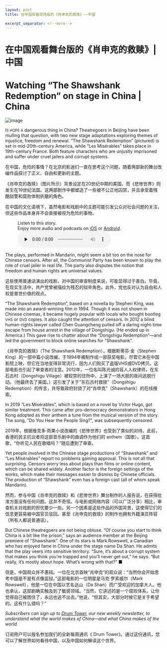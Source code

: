 ```yaml
---
layout: post
title: 在中国观看现场版的《肖申克的救赎》——中国

excerpt_separator: <!--more-->
---
```



<!--more-->

# 在中国观看舞台版的《肖申克的救赎》|中国


# Watching “The Shawshank Redemption” on stage in China | China

![image](https://images.weserv.nl/?url=www.economist.com/img/b/1280/720/90/media-assets/image/20240203_CNP003.jpg)

<div></div><p><span>I</span><small>S HOPE A</small> dangerous thing in China? Theatregoers in Beijing have been mulling that question, with two new stage adaptations exploring themes of injustice, freedom and renewal. “The Shawshank Redemption” (pictured) is set in mid-20th-century America, while “Les Misérables” takes place in 19th-century France. Both feature characters who are unjustly imprisoned and suffer under cruel jailers and corrupt systems.</p>

在中国，危险的事情？在北京的影迷们一直在思考这个问题，随着两部新的舞台改编作品探讨了正义、自由和更新的主题。

《肖申克的救赎》（图片所示）背景设定在20世纪中期的美国，而《悲惨世界》则发生在19世纪法国。这两部剧作中都塑造了一些被不公正地囚禁，并且承受着残酷狱警和腐败体制折磨的角色。

在中国的文化语境下，虽然电影和戏剧中的主题可能引发公众对社会问题的关注，但这些作品本身并不会直接被视为危险的事物。



<div><figure><div><figcaption>Listen to this story.</figcaption> <span>Enjoy more audio and podcasts on<!-- --> <a href="https://www.economist.comhttps://economist-app.onelink.me/d2eC/bed1b25" id="audio-ios-cta" rel="noreferrer" target="_blank">iOS</a> <!-- -->or<!-- --> <a href="https://www.economist.comhttps://economist-app.onelink.me/d2eC/7f3c199" id="audio-android-cta" rel="noreferrer" target="_blank">Android</a>.</span></div><audio controls="" id="audio-player" preload="none" src="https://www.economist.com/media-assets/audio/034%20China%20-%20Theatre-2f306b8eb5f9e118c23783e4d74744af.mp3" title="Watching “The Shawshank Redemption” on stage in China"><p>Your browser does not support the &lt;audio&gt; element.</p></audio><div><div></div></div></figure></div><p>The plays, performed in Mandarin, might seem a bit too on the nose for Chinese censors. After all, the Communist Party has been known to play the role of cruel jailer in real life. The party also disputes the notion that freedom and human rights are universal values. </p>

这些使用普通话演出的戏剧，对中国的审查制度来说，可能显得过于直白。毕竟，在现实生活中，共产党曾被描绘为残忍的狱卒角色。此外，党也反对认为自由和人权是普世价值的观点。


<p>“The Shawshank Redemption”, based on a novella by Stephen King, was made into an award-winning film in 1994. Though it was not shown in Chinese cinemas, it became hugely popular with locals who bought bootleg <small>VHS</small> or <small>DVD</small> copies. It also caught the attention of censors. In 2012 a blind human-rights lawyer called Chen Guangcheng pulled off a daring night-time escape from house arrest in the village of Dongshigu. (He ended up in America.) This gave rise to chatter about the “Dongshigu Redemption”—and led the government to block online searches for “Shawshank”.</p>

《肖申克的救赎》（The Shawshank Redemption），根据斯蒂芬·金（Stephen King）的一部中篇小说改编，于1994年被制作成一部获奖电影。尽管它未在中国影院上映，但它在当地变得非常流行，因为人们购买了盗版VHS或DVD拷贝。这部电影也引起了审查者的注意。2012年，一位名叫陈光诚的盲人人权律师，在东石古村（Dongshigu Village）被软禁的住所中，上演了一场大胆的夜间逃脱行动。（他最终去了美国。）这引发了关于“东石古村救赎”（Dongshigu Redemption）的传言，并导致政府封锁了对“肖申克”（Shawshank）的在线搜索。


<div><div><div id="econ-1"></div></div></div><p>In 2019 “Les Misérables”, which is based on a novel by Victor Hugo, got similar treatment. This came after pro-democracy demonstrators in Hong Kong adopted as their anthem a tune from the musical version of the story. The song, “Do You Hear the People Sing?”, was subsequently censored.</p>

2019年，根据维克多·雨果小说改编的《悲惨世界》也受到了类似的对待。此前，香港的民主抗议者将这部音乐剧中的曲调作为他们的 anthem（国歌）。这首歌，“你听见人民在歌唱吗？”随后遭到了审查。


<p>Yet people involved in the Chinese stage productions of “Shawshank” and “Les Misérables” report no problems gaining approval. This is not all that surprising. Censors worry less about plays than films or online content, which can be shared widely. Another factor is the foreign settings of the works, which make their messages easier to dismiss by Chinese officials. The production of “Shawshank” even has a foreign cast (all of whom speak Mandarin).</p>

然而，参与中国《肖申克的救赎》和《悲惨世界》舞台制作的人报告说，在获得批准方面没有任何问题。这并不奇怪。与电影或网络内容（可以广泛分享）相比，审查机关对戏剧的担忧要少一些。另一个因素是这些作品的外国背景，这使得它们的信息更容易被中国官员驳回。甚至《肖申克的救赎》的制作也拥有外籍演员阵容（所有人都说普通话）。


<p>But Chinese theatregoers are not being obtuse. “Of course you start to think China is a bit like the prison,” says an audience member at the Beijing premiere of “Shawshank”. One of its stars is Mark Rowswell, a Canadian who has enjoyed fame in China under the stage name Da Shan. He admits that the play veers into sensitive territory. “Sure, it’s about a corrupt system that makes you think you’re trapped and you’ll never get out,” he says. “But really, it’s mostly about hope. What’s wrong with that?” <span>■</span></p>

但是，中国观众并不愚钝。一位在北京首映“肖申克”的观众说：“当然你会开始思考中国是不是有点像监狱。”这部电影的一位明星是马克·罗索威尔（Mark Rowswell），他是一位在中国以艺名达山（Da Shan）而广受欢迎的加拿大人。他也承认，这部剧确实触及到了敏感领域。“当然，它讲述的是一个腐败体系，让你觉得自己被困住了，永远也逃不出去。”他说，“但其实，大部分时候它是关于希望的。这有什么错吗？”


<p><i>Subscribers can sign up to <a href="https://www.economist.com/newsletters/drum-tower">Drum Tower</a>, our new weekly newsletter, to understand what the world makes of China—and what China makes of the world.</i></p>

订阅用户可以报名参加我们的全新每周通讯《 Drum Tower》。通过这份通讯，您可以了解世界如何看待中国，以及中国如何解读这个世界。


